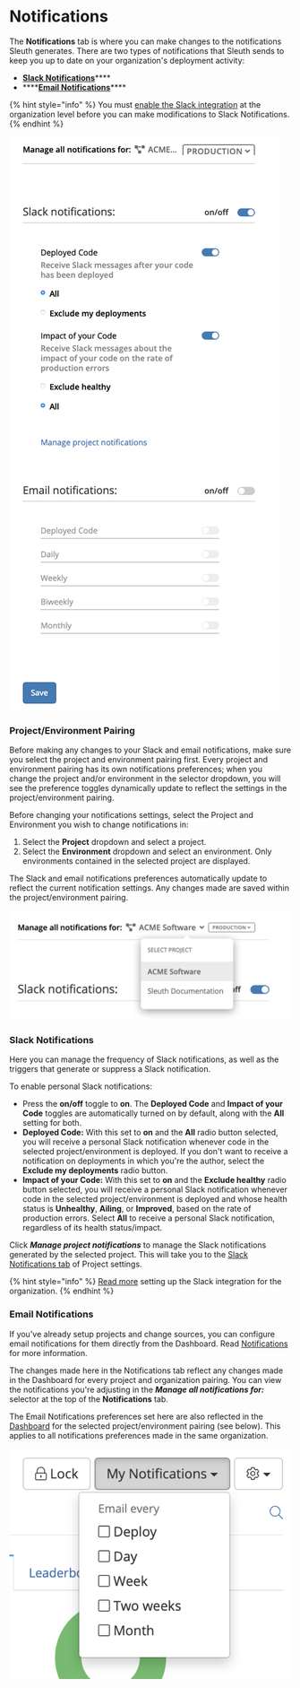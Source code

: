 # Notifications

The **Notifications** tab is where you can make changes to the notifications Sleuth generates. There are two types of notifications that Sleuth sends to keep you up to date on your organization's deployment activity: 

* [**Slack Notifications**](notifications.md#slack-notifications)\*\*\*\*
* \*\*\*\*[**Email Notifications**](notifications.md#email-notifications)\*\*\*\*

{% hint style="info" %}
You must [enable the Slack integration](../../notifications.md#setting-up-slack-notifications) at the organization level before you can make modifications to Slack Notifications. 
{% endhint %}

![](../../.gitbook/assets/account-notifications.png)

### **Project/Environment Pairing**

Before making any changes to your Slack and email notifications, make sure you select the project and environment pairing first. Every project and environment pairing has its own notifications preferences; when you change the project and/or environment in the selector dropdown, you will see the preference toggles dynamically update to reflect the settings in the project/environment pairing. 

Before changing your notifications settings, select the Project and Environment you wish to change notifications in: 

1. Select the **Project** dropdown and select a project. 
2. Select the **Environment** dropdown and select an environment. Only environments contained in the selected project are displayed.

The Slack and email notifications preferences automatically update to reflect the current notification settings. Any changes made are saved within the project/environment pairing. 

![Project/Environment pairing selector in the Notifications tab](../../.gitbook/assets/project-env-selector-notifications.png)

### **Slack Notifications**

Here you can manage the frequency of Slack notifications, as well as the triggers that generate or suppress a Slack notification. 

To enable personal Slack notifications: 

* Press the **on/off** toggle to **on**. The **Deployed Code** and **Impact of your Code** toggles are automatically turned on by default, along with the **All** setting for both.  
* **Deployed Code:** With this set to **on** and the **All** radio button selected, you will receive a personal Slack notification whenever code in the selected project/environment is deployed. If you don't want to receive a notification on deployments in which you're the author, select the **Exclude my deployments** radio button. 
* **Impact of your Code:** With this set to **on** and the **Exclude healthy** radio button selected, you will receive a personal Slack notification whenever code in the selected project/environment is deployed and whose health status is **Unhealthy**, **Ailing**, or **Improved**, based on the rate of production errors. Select **All** to receive a personal Slack notification, regardless of its health status/impact.  

Click _**Manage project notifications**_ to manage the Slack notifications generated by the selected project. This will take you to the [Slack Notifications tab](../project/slack-notifications.md) of Project settings. 

{% hint style="info" %}
[Read more](../../integrations-1/chat-ops/slack.md#about-the-integration) setting up the Slack integration for the organization. 
{% endhint %}

### **Email Notifications**

If you've already setup projects and change sources, you can configure email notifications for them directly from the Dashboard. Read [Notifications](../../notifications.md#setting-up-email-notifications) for more information. 

The changes made here in the Notifications tab reflect any changes made in the Dashboard for every project and organization pairing. You can view the notifications you're adjusting in the _**Manage all notifications for:**_ selector at the top of the **Notifications** tab. 

The Email Notifications preferences set here are also reflected in the [Dashboard](../../dashboard-1/dashboard.md) for the selected project/environment pairing \(see below\). This applies to all notifications preferences made in the same organization. 

![Setting email notifications in the Dashboard](../../.gitbook/assets/slack-my-notifications.png)

